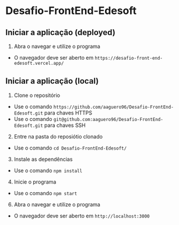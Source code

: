 # Desafio-FrontEnd-Edesoft

## Iniciar a aplicação (deployed)

1. Abra o navegar e utilize o programa

- O navegador deve ser aberto em ```https://desafio-front-end-edesoft.vercel.app/```

## Iniciar a aplicação (local)

1. Clone o repositório

- Use o comando ```https://github.com/aaguero96/Desafio-FrontEnd-Edesoft.git``` para chaves HTTPS
- Use o comando ```git@github.com:aaguero96/Desafio-FrontEnd-Edesoft.git``` para chaves SSH

2. Entre na pasta do reposiótio clonado

- Use o comando ```cd Desafio-FrontEnd-Edesoft/```

3. Instale as dependências

- Use o comando ```npm install```

4. Inicie o programa

- Use o comando ```npm start```

6. Abra o navegar e utilize o programa

- O navegador deve ser aberto em ```http://localhost:3000```